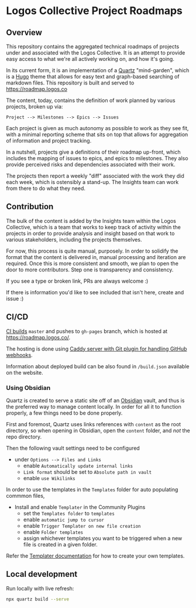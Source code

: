 # Logos Collective Project Roadmaps

## Overview
This repository contains the aggregated technical roadmaps of projects under and associated with the Logos Collective. It is an attempt to provide easy access to what we're all actively working on, and how it's going.

In its current form, it is an implementation of a [Quartz]() "mind-garden", which is a [Hugo]() theme that allows for easy text and graph-based searching of markdown files. This repository is built and served to https://roadmap.logos.co

The content, today, contains the definition of work planned by various projects, broken up via:

`Project --> Milestones --> Epics --> Issues`

Each project is given as much autonomy as possible to work as they see fit, with a minimal reporting scheme that sits on top that allows for aggregation of information and project tracking.

In a nutshell, projects give a definitions of their roadmap up-front, which includes the mapping of issues to epics, and epics to milestones. They also provide perceived risks and dependencies associated with their work.

The projects then report a weekly "diff" associated with the work they did each week, which is ostensibly a stand-up. The Insights team can work from there to do what they need.

## Contribution
The bulk of the content is added by the Insights team within the Logos Collective, which is a team that works to keep track of activity within the projects in order to provide analysis and insight based on that work to various stakeholders, including the projects themselves.

For now, this process is quite manual, purposely. In order to solidify the format that the content is delivered in, manual processing and iteration are required. Once this is more consistent and smooth, we plan to open the door to more contributors. Step one is transparency and consistency. 

If you see a type or broken link, PRs are always welcome :)

If there is information you'd like to see included that isn't here, create and issue :)

## CI/CD

[CI builds](https://ci.infra.status.im/job/website/job/roadmap.logos.co/) `master` and pushes to `gh-pages` branch, which is hosted at <https://roadmap.logos.co/>.

The hosting is done using [Caddy server with Git plugin for handling GitHub webhooks](https://github.com/status-im/infra-sites/blob/master/ansible/roles/caddy-git).

Information about deployed build can be also found in `/build.json` available on the website.

### Using Obsidian
Quartz is created to serve a static site off of an [Obsidian](https://obsidian.md) vault, and thus is the preferred way to manage content locally. In order for all it to function properly, a few things need to be done properly.

First and foremost, Quartz uses links references with `content` as the root directory, so when opening in Obsidian, open the `content` folder, and _not_ the repo directory.

Then the following vault settings need to be configured

- under `Options --> Files and Links`
  - enable `Automatically update internal links`
  - `Link format` should be set to `Absolute path in vault`
  - enable `use Wikilinks`

In order to use the templates in the `Templates` folder for auto populating commmon files,

- Install and enable `Templater` in the Community Plugins
  - set the `Templates folder` to `templates`
  - enable `automatic jump to cursor`
  - enable `Trigger Templater on new file creation`
  - enable `Folder templates`
  - assign whichever templates you want to be triggered when a new file is created in a given folder.

Refer the [Templater documentation](https://silentvoid13.github.io/Templater/) for how to create your own templates.

## Local development

Run locally with live refresh:

```bash
npx quartz build --serve
```

